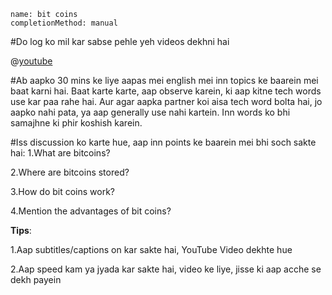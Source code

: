```ngMeta
name: bit coins
completionMethod: manual
```

#Do log ko mil kar sabse pehle yeh videos dekhni hai


@[youtube](Um63OQz3bjo)

#Ab aapko 30 mins ke liye aapas mei english mei inn topics ke baarein mei baat karni hai.
Baat karte karte, aap observe karein, ki aap kitne tech words use kar paa rahe hai.
Aur agar aapka partner koi aisa tech word bolta hai, jo aapko nahi pata, ya aap generally use nahi kartein. Inn words ko bhi samajhne ki phir koshish karein.

#Iss discussion ko karte hue, aap inn points ke baarein mei bhi soch sakte hai:
1.What are bitcoins?

2.Where are bitcoins stored?

3.How do bit coins work?

4.Mention the advantages of bit coins?

**Tips**:


1.Aap subtitles/captions on kar sakte hai, YouTube Video dekhte hue

2.Aap speed kam ya jyada kar sakte hai, video ke liye, jisse ki aap acche se dekh payein




